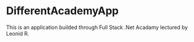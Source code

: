 # DifferentAcademyApp

This is an application builded through Full Stack .Net Acadamy lectured by Leonid R.
